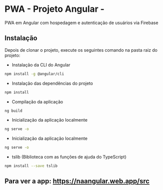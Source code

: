 # PWA - Projeto Angular - 
PWA em Angular com hospedagem e autenticação de usuários via Firebase

## Instalação

Depois de clonar o projeto, execute os seguintes comando na pasta raiz do projeto:

- Instalação da CLI do Angular
```sh
npm install -g @angular/cli
```

- Instalação das dependências do projeto
```sh
npm install
```

- Compilação da aplicação
```sh
ng build
```

- Inicialização da aplicação localmente
```sh
ng serve -o
```

- Inicialização da aplicação localmente
```sh
ng serve -o
```

- tslib (Biblioteca com as funções de ajuda do TypeScript)
```sh
npm install --save tslib
```

 ## Para ver a app:		https://naangular.web.app/src
